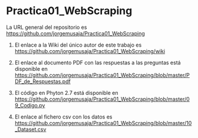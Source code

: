# Practica01_WebScraping

La URL general del repositorio es https://github.com/jorgemusaja/Practica01_WebScraping

1. El enlace a la Wiki del único autor de este trabajo es https://github.com/jorgemusaja/Practica01_WebScraping/wiki

2. El enlace al documento PDF con las respuestas a las preguntas está disponible en https://github.com/jorgemusaja/Practica01_WebScraping/blob/master/PDF_de_Respuestas.pdf

3. El código en Phyton 2.7 está disponible en https://github.com/jorgemusaja/Practica01_WebScraping/blob/master/09_Codigo.py

4. El enlace al fichero csv con los datos es https://github.com/jorgemusaja/Practica01_WebScraping/blob/master/10_Dataset.csv
